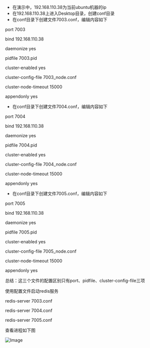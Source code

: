 
- 在演示中，192.168.110.38为当前ubuntu机器的ip
- 在192.168.110.38上进⼊Desktop⽬录，创建conf⽬录
- 在conf⽬录下创建⽂件7003.conf，编辑内容如下

port 7003

bind 192.168.110.38

daemonize yes

pidfile 7003.pid

cluster-enabled yes

cluster-config-file 7003\_node.conf

cluster-node-timeout 15000

appendonly yes



- 在conf⽬录下创建⽂件7004.conf，编辑内容如下

port 7004

bind 192.168.110.38

daemonize yes

pidfile 7004.pid

cluster-enabled yes

cluster-config-file 7004\_node.conf

cluster-node-timeout 15000

appendonly yes



- 在conf⽬录下创建⽂件7005.conf，编辑内容如下

port 7005

bind 192.168.110.38

daemonize yes

pidfile 7005.pid

cluster-enabled yes

cluster-config-file 7005\_node.conf

cluster-node-timeout 15000

appendonly yes



总结：这三个文件的配置区别只有port、pidfile、cluster-config-file三项

使用配置文件启动redis服务

redis-server 7003.conf

redis-server 7004.conf

redis-server 7005.conf



查看进程如下图

![Image](images/3919dd911ba1410441d865a1162fdb4d503dcb82.png)
